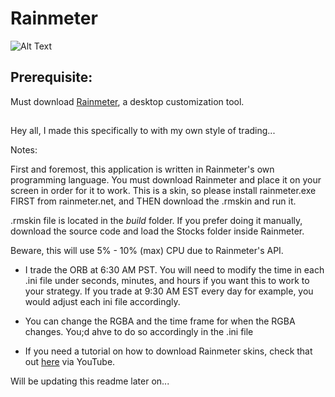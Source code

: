 # Rainmeter

![Alt Text](https://media4.giphy.com/media/7pDZjSzpv2RnoBP4Rx/giphy.gif)

## Prerequisite:

Must download [Rainmeter](https://www.rainmeter.net/), a desktop customization tool.

##

Hey all, I made this specifically to with my own style of trading...

Notes:

First and foremost, this application is written in Rainmeter's own programming language. You must download Rainmeter and place it on your screen in order for it to work. This is a skin, so please install rainmeter.exe FIRST from rainmeter.net, and THEN download the .rmskin and run it.

.rmskin file is located in the *build* folder. If you prefer doing it manually, download the source code and load the Stocks folder inside Rainmeter.

Beware, this will use 5% - 10% (max) CPU due to Rainmeter's API.

- I trade the ORB at 6:30 AM PST. You will need to modify the time in each .ini file under seconds, minutes, and hours if you want this to work to your strategy. If you trade at 9:30 AM EST every day for example, you would adjust each ini file accordingly.

- You can change the RGBA and the time frame for when the RGBA changes. You;d ahve to do so accordingly in the .ini file

- If you need a tutorial on how to download Rainmeter skins, check that out [here](https://www.youtube.com/watch?v=fgLnayDD_qY) via YouTube.

Will be updating this readme later on...
